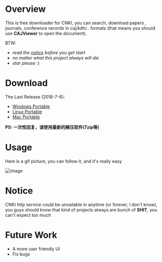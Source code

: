 # Overview
This is free downloader for CNKI, you can search, download papers , journals, conference records in caj/kdh/.. formats (that 
means you should use **CAJViewer** to open the document).

BTW:
- *read the [notice](https://github.com/amyhaber/cnki-downloader#notice) before you get start*
- *no matter what this project always will die*
- *star please* :)

# Download
The Last Release (2016-7-6):
+ [Windows Portable](https://github.com/amyhaber/cnki-downloader/releases/download/v0.4-alpha/cnki-downloader-windows.zip)
+ [Linux Portable](https://github.com/amyhaber/cnki-downloader/releases/download/v0.4-alpha/cnki-downloader-linux.zip)
+ [Mac Portable](https://github.com/amyhaber/cnki-downloader/releases/download/v0.4-alpha/cnki-downloader-darwin.zip)

**PS: 一次性回复，请使用最新的解压软件(7zip等)**

# Usage
Here is a gif picture, you can follow it, and it's really easy

![image](https://github.com/amyhaber/cnki-downloader/blob/master/screenshots/showcase2.gif)

# Notice
CNKI http service could be unvailable in anytime (or forever, I don't know), you guys should know that kind of projects
always are bunch of **SHIT**, you can't expect too much

# Future Work
+ A more user friendly UI
+ Fix bugs
